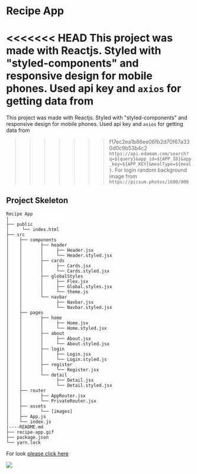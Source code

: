# Recipe App

<<<<<<< HEAD
This project was made with Reactjs. Styled with "styled-components" and responsive design for mobile phones. Used api key and `axios` for getting data from
=======
This project was made with Reactjs. Styled with "styled-components" and responsive design for mobile phones. Used api key and `axios` for getting data from 
>>>>>>> f17ec2ea1b86ee06fb2d70f67a330d0c9b53b4c2
`https://api.edamam.com/search?q=${query}&app_id=${APP_ID}&app_key=${APP_KEY}&mealType=${meal}`. For login random
background image from `https://picsum.photos/1600/900`

## Project Skeleton

```
Recipe App
|
├── public
│     └── index.html
├── src
│    ├── components
│    │       ├── header
│    │       │     ├── Header.jsx
│    │       │     └── Header.styled.jsx
│    │       ├── cards
│    │       │     ├── Cards.jsx
│    │       │     └── Cards.styled.jsx
│    │       ├── globalStyles
│    │       │     ├── Flex.jsx
│    │       │     ├── Global.styles.jsx
│    │       │     └── theme.js
│    │       └── navbar
│    │             ├── Navbar.jsx
│    │             └── Navbar.styled.jsx
│    ├── pages
│    │       ├── home
│    │       │     ├── Home.jsx
│    │       │     └── Home.styled.jsx
│    │       ├── about
│    │       │     ├── About.jsx
│    │       │     └── About.styled.jsx
│    │       ├── login
│    │       │     ├── Login.jsx
│    │       │     └── Login.styled.js
│    │       ├── register
│    │       │     └── Register.jsx
│    │       └── detail
│    │             ├── Detail.jsx
│    │             └── Detail.styled.jsx
│    ├── router
│    │       ├── AppRouter.jsx
│    │       └── PrivateRouter.jsx
│    ├── assets
│    │       └── [images]
│    ├── App.js
│    └── index.js
|----README.md
├── recipe-app.gif
├── package.json
└── yarn.lock
```

For look [please click here](https://recipe-app-react-ali.netlify.app/)

![](recipe-app.gif)

